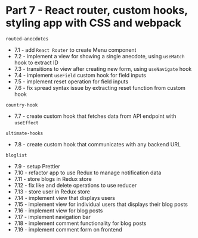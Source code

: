 # Part 7 - React router, custom hooks, styling app with CSS and webpack

`routed-anecdotes`

- 7.1 - add `React Router` to create Menu component
- 7.2 - implement a view for showing a single anecdote, using `useMatch` hook to extract ID
- 7.3 - transitions to view after creating new form, using `useNavigate` hook
- 7.4 - implement `useField` custom hook for field inputs
- 7.5 - implement reset operation for field inputs
- 7.6 - fix spread syntax issue by extracting reset function from custom hook

`country-hook`

- 7.7 - create custom hook that fetches data from API endpoint with `useEffect`

`ultimate-hooks`

- 7.8 - create custom hook that communicates with any backend URL

`bloglist`

- 7.9 - setup Prettier
- 7.10 - refactor app to use Redux to manage notification data
- 7.11 - store blogs in Redux store
- 7.12 - fix like and delete operations to use reducer
- 7.13 - store user in Redux store
- 7.14 - implement view that displays users
- 7.15 - implement view for individual users that displays their blog posts
- 7.16 - implement view for blog posts
- 7.17 - implement navigation bar
- 7.18 - implement comment functionality for blog posts
- 7.19 - implement comment form on frontend
